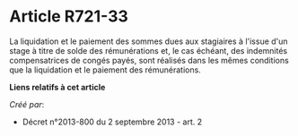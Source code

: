 # Article R721-33

La liquidation et le paiement des sommes dues aux stagiaires à l'issue d'un stage à titre de solde des rémunérations et, le
cas échéant, des indemnités compensatrices de congés payés, sont réalisés dans les mêmes conditions que la liquidation et le
paiement des rémunérations.

**Liens relatifs à cet article**

_Créé par_:

  - Décret n°2013-800 du 2 septembre 2013 - art. 2
